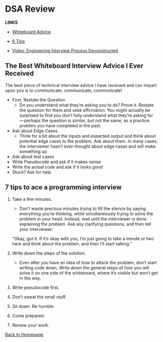 # DSA Review

**LINKS**

- [Whiteboard Advice](https://hackernoon.com/the-best-whiteboard-interview-advice-i-ever-received-3ebbfa72e4a)
- [6 Tips](https://blog.usejournal.com/6-tips-to-ace-a-whiteboard-programming-interview-f06c1b378bc6)

- [Video: Engineering Interview Process Deconstructed](https://www.youtube.com/watch?v=KdXAUst8bdo)

## The Best Whiteboard Interview Advice I Ever Received

The best piece of technical interview advice I have received and can impart upon you is to communicate, communicate, communicate!

- First, Restate the Question
  - Do you understand what they’re asking you to do? Prove it. Restate the question for them and seek affirmation. You might actually be surprised to find you don’t fully understand what they’re asking for — perhaps the question is similar, but not the same, as a practice problem you have completed in the past.
- Ask about Edge Cases
  - Think for a bit about the inputs and expected output and think about potential edge cases to the problem. Ask about them. In many cases, the interviewer hasn’t even thought about edge cases and will make something up
- Ask about test cases
- Write Pseudocode and ask if it makes sense
- Write the actual code and ask if it looks good
- Stuck? Ask for help

## 7 tips to ace a programming interview

1. Take a few minutes.

   - Don’t waste precious minutes trying to fill the silence by saying everything you’re thinking, while simultaneously trying to solve the problem in your head. Instead, wait until the interviewer is done explaining the problem. Ask any clarifying questions, and then tell your interviewer:

   “Okay, got it. If it’s okay with you, I’m just going to take a minute or two here and think about the problem, and then I’ll start talking.”

2. Write down the steps of the solution.
   - Even after you have an idea of how to attack the problem, don’t start writing code down. Write down the general steps of how you will solve it on one side of the whiteboard, where it’s visible but won’t get in the way.
3. Write pseudocode first.
4. Don’t sweat the small stuff.
5. Sit down. Be humble.
6. Come prepared.
7. Review your work.

[Back to Homepage](https://ashcaz.github.io/reading-notes)

